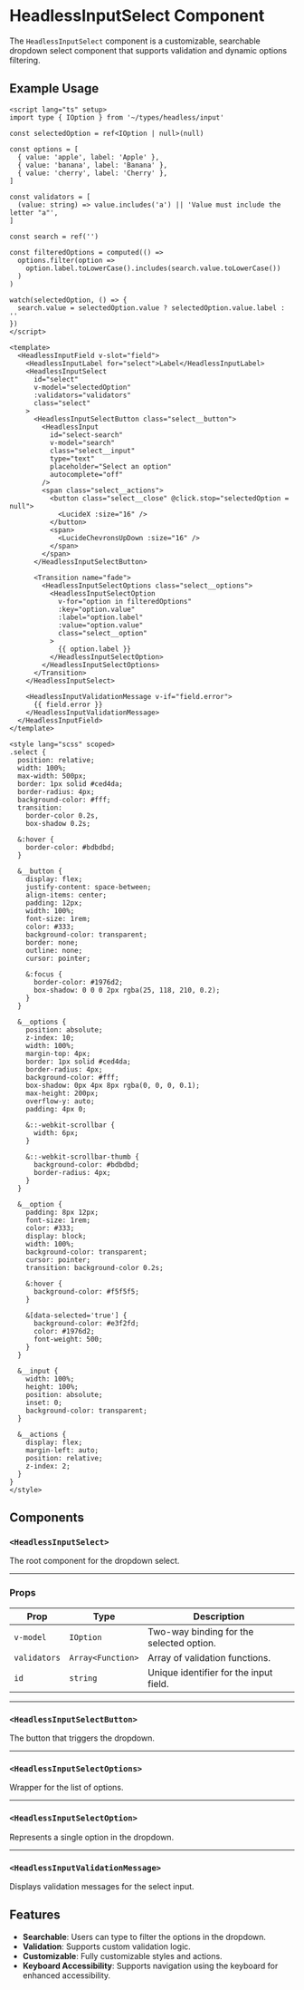 # HeadlessInputSelect Component

The `HeadlessInputSelect` component is a customizable, searchable dropdown select component that supports validation and dynamic options filtering.

## Example Usage

```vue
<script lang="ts" setup>
import type { IOption } from '~/types/headless/input'

const selectedOption = ref<IOption | null>(null)

const options = [
  { value: 'apple', label: 'Apple' },
  { value: 'banana', label: 'Banana' },
  { value: 'cherry', label: 'Cherry' },
]

const validators = [
  (value: string) => value.includes('a') || 'Value must include the letter "a"',
]

const search = ref('')

const filteredOptions = computed(() =>
  options.filter(option =>
    option.label.toLowerCase().includes(search.value.toLowerCase())
  )
)

watch(selectedOption, () => {
  search.value = selectedOption.value ? selectedOption.value.label : ''
})
</script>

<template>
  <HeadlessInputField v-slot="field">
    <HeadlessInputLabel for="select">Label</HeadlessInputLabel>
    <HeadlessInputSelect
      id="select"
      v-model="selectedOption"
      :validators="validators"
      class="select"
    >
      <HeadlessInputSelectButton class="select__button">
        <HeadlessInput
          id="select-search"
          v-model="search"
          class="select__input"
          type="text"
          placeholder="Select an option"
          autocomplete="off"
        />
        <span class="select__actions">
          <button class="select__close" @click.stop="selectedOption = null">
            <LucideX :size="16" />
          </button>
          <span>
            <LucideChevronsUpDown :size="16" />
          </span>
        </span>
      </HeadlessInputSelectButton>

      <Transition name="fade">
        <HeadlessInputSelectOptions class="select__options">
          <HeadlessInputSelectOption
            v-for="option in filteredOptions"
            :key="option.value"
            :label="option.label"
            :value="option.value"
            class="select__option"
          >
            {{ option.label }}
          </HeadlessInputSelectOption>
        </HeadlessInputSelectOptions>
      </Transition>
    </HeadlessInputSelect>

    <HeadlessInputValidationMessage v-if="field.error">
      {{ field.error }}
    </HeadlessInputValidationMessage>
  </HeadlessInputField>
</template>

<style lang="scss" scoped>
.select {
  position: relative;
  width: 100%;
  max-width: 500px;
  border: 1px solid #ced4da;
  border-radius: 4px;
  background-color: #fff;
  transition:
    border-color 0.2s,
    box-shadow 0.2s;

  &:hover {
    border-color: #bdbdbd;
  }

  &__button {
    display: flex;
    justify-content: space-between;
    align-items: center;
    padding: 12px;
    width: 100%;
    font-size: 1rem;
    color: #333;
    background-color: transparent;
    border: none;
    outline: none;
    cursor: pointer;

    &:focus {
      border-color: #1976d2;
      box-shadow: 0 0 0 2px rgba(25, 118, 210, 0.2);
    }
  }

  &__options {
    position: absolute;
    z-index: 10;
    width: 100%;
    margin-top: 4px;
    border: 1px solid #ced4da;
    border-radius: 4px;
    background-color: #fff;
    box-shadow: 0px 4px 8px rgba(0, 0, 0, 0.1);
    max-height: 200px;
    overflow-y: auto;
    padding: 4px 0;

    &::-webkit-scrollbar {
      width: 6px;
    }

    &::-webkit-scrollbar-thumb {
      background-color: #bdbdbd;
      border-radius: 4px;
    }
  }

  &__option {
    padding: 8px 12px;
    font-size: 1rem;
    color: #333;
    display: block;
    width: 100%;
    background-color: transparent;
    cursor: pointer;
    transition: background-color 0.2s;

    &:hover {
      background-color: #f5f5f5;
    }

    &[data-selected='true'] {
      background-color: #e3f2fd;
      color: #1976d2;
      font-weight: 500;
    }
  }

  &__input {
    width: 100%;
    height: 100%;
    position: absolute;
    inset: 0;
    background-color: transparent;
  }

  &__actions {
    display: flex;
    margin-left: auto;
    position: relative;
    z-index: 2;
  }
}
</style>
```

## Components

### `<HeadlessInputSelect>`

The root component for the dropdown select.

---

### Props

| Prop         | Type              | Description                              |
| ------------ | ----------------- | ---------------------------------------- |
| `v-model`    | `IOption`         | Two-way binding for the selected option. |
| `validators` | `Array<Function>` | Array of validation functions.           |
| `id`         | `string`          | Unique identifier for the input field.   |

---

### `<HeadlessInputSelectButton>`

The button that triggers the dropdown.

---

### `<HeadlessInputSelectOptions>`

Wrapper for the list of options.

---

### `<HeadlessInputSelectOption>`

Represents a single option in the dropdown.

---

### `<HeadlessInputValidationMessage>`

Displays validation messages for the select input.

## Features

- **Searchable**: Users can type to filter the options in the dropdown.
- **Validation**: Supports custom validation logic.
- **Customizable**: Fully customizable styles and actions.
- **Keyboard Accessibility**: Supports navigation using the keyboard for enhanced accessibility.
